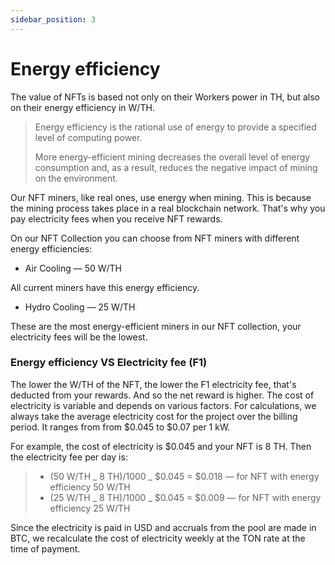 ```yaml
---
sidebar_position: 3
---
```


# Energy efficiency

The value of NFTs is based not only on their Workers power in TH, but also on their energy efficiency in W/TH.

> Energy efficiency is the rational use of energy to provide a specified level of computing power.
>
> More energy-efficient mining decreases the overall level of energy consumption and, as a result, reduces the negative impact of mining on the environment.

Our NFT miners, like real ones, use energy when mining. This is because the mining process takes place in a real blockchain network. That's why you pay electricity fees when you receive NFT rewards.

On our NFT Collection you can choose from NFT miners with different energy efficiencies:

- Air Cooling — 50 W/TH

All current miners have this energy efficiency.

- Hydro Cooling — 25 W/TH

These are the most energy-efficient miners in our NFT collection, your electricity fees will be the lowest.

### Energy efficiency VS Electricity fee (F1)

The lower the W/TH of the NFT, the lower the F1 electricity fee, that's deducted from your rewards. And so the net reward is higher.
The cost of electricity is variable and depends on various factors. For calculations, we always take the average electricity cost for the project over the billing period. It ranges from from $0.045 to $0.07 per 1 kW.

For example, the cost of electricity is $0.045 and your NFT is 8 TH. Then the electricity fee per day is:

> - (50 W/TH _ 8 TH)/1000 _ $0.045 = $0.018 — for NFT with energy efficiency 50 W/TH
> - (25 W/TH _ 8 TH)/1000 _ $0.045 = $0.009 — for NFT with energy efficiency 25 W/TH

Since the electricity is paid in USD and accruals from the pool are made in BTC, we recalculate the cost of electricity weekly at the TON rate at the time of payment.
